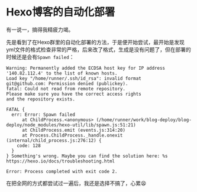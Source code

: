 # Hexo博客的自动化部署

有一说一，搞得我精疲力竭。

先是看到了在Hexo群里的自动化部署的方法，于是便开始尝试，最开始是发现yml文件的格式检查非常的严格，后来改了格式，生成是没有问题了，但在部署的时候还是会有`Spawn failed`：

```shell
Warning: Permanently added the ECDSA host key for IP address '140.82.112.4' to the list of known hosts.
Load key "/home/runner/.ssh/id_rsa": invalid format
git@github.com: Permission denied (publickey).
fatal: Could not read from remote repository.
Please make sure you have the correct access rights
and the repository exists.

FATAL {
  err: Error: Spawn failed
      at ChildProcess.<anonymous> (/home/runner/work/blog-deploy/blog-deploy/node_modules/hexo-util/lib/spawn.js:51:21)
      at ChildProcess.emit (events.js:314:20)
      at Process.ChildProcess._handle.onexit (internal/child_process.js:276:12) {
    code: 128
  }
} Something's wrong. Maybe you can find the solution here: %s https://hexo.io/docs/troubleshooting.html

Error: Process completed with exit code 2.
```

在把全网的方式都尝试过一遍后，我还是选择不搞了，心累:tired_face:
